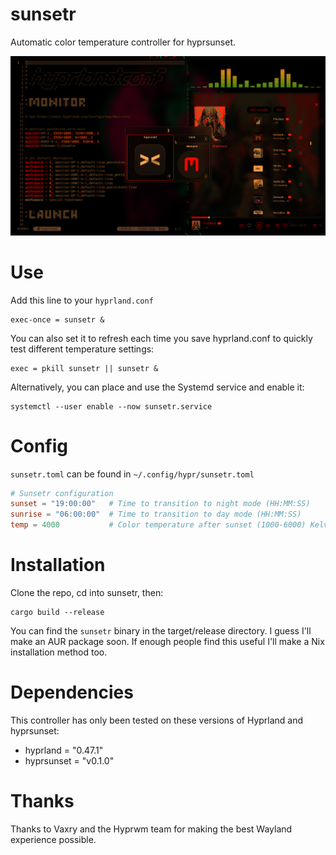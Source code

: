 # sunsetr
Automatic color temperature controller for hyprsunset.

![This image was taken using a shader to simulate the effect of hyprsunset](sunsetr.png)

# Use
Add this line to your `hyprland.conf`
```hyprlang
exec-once = sunsetr &
```

You can also set it to refresh each time you save hyprland.conf to quickly test different temperature settings:
```hyprlang
exec = pkill sunsetr || sunsetr &
```

Alternatively, you can place and use the Systemd service and enable it:
```
systemctl --user enable --now sunsetr.service
```

# Config
`sunsetr.toml` can be found in `~/.config/hypr/sunsetr.toml`
```toml
# Sunsetr configuration
sunset = "19:00:00"   # Time to transition to night mode (HH:MM:SS)
sunrise = "06:00:00"  # Time to transition to day mode (HH:MM:SS)
temp = 4000           # Color temperature after sunset (1000-6000) Kelvin
```

# Installation
Clone the repo, cd into sunsetr, then:
```
cargo build --release
```
You can find the `sunsetr` binary in the target/release directory.
I guess I'll make an AUR package soon. If enough people find this useful I'll make a Nix installation method too.

# Dependencies
This controller has only been tested on these versions of Hyprland and hyprsunset:
- hyprland = "0.47.1"
- hyprsunset = "v0.1.0"

# Thanks
Thanks to Vaxry and the Hyprwm team for making the best Wayland experience possible.
